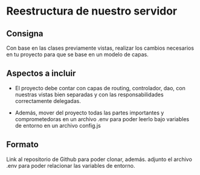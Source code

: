 # Reestructura de nuestro servidor

## Consigna

Con base en las clases previamente vistas, realizar los cambios necesarios en tu proyecto para que se base en un modelo de capas.

## Aspectos a incluir

- El proyecto debe contar con capas de routing, controlador, dao, con nuestras vistas bien separadas y con las responsabilidades correctamente delegadas.

- Además, mover del proyecto todas las partes importantes y comprometedoras en un archivo .env para poder leerlo bajo variables de entorno en un archivo config.js

## Formato

Link al repositorio de Github para poder clonar, además. adjunto el archivo .env para poder relacionar las variables de entorno.


